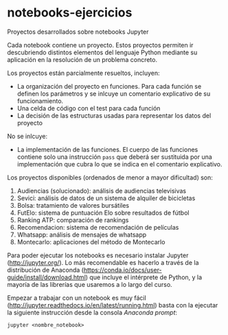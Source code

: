 # notebooks-ejercicios
Proyectos desarrollados sobre notebooks Jupyter 

Cada notebook contiene un proyecto. Estos proyectos permiten ir descubriendo distintos elementos del lenguaje Python mediante su aplicación en la resolución de un problema concreto.

Los proyectos están parcialmente resueltos, incluyen:
- La organización del proyecto en funciones. Para cada función se definen los parámetros y se inlcuye un comentario explicativo de su funcionamiento.
- Una celda de código con el test para cada función
- La decisión de las estructuras usadas para representar los datos del proyecto

No se inlcuye:
- La implementación de las funciones. El cuerpo de las funciones contiene solo una instrucción <code>pass</code> que deberá ser sustituida por una implementación que cubra lo que se indica en el comentario explicativo. 

Los proyectos disponibles (ordenados de menor a mayor dificultad) son:

1. Audiencias (solucionado): análisis de audiencias televisivas
2. Sevici: análisis de datos de un sistema de alquiler de bicicletas 
3. Bolsa: tratamiento de valores bursátiles
4. FutElo: sistema de puntuación Elo sobre resultados de fútbol
5. Ranking ATP: comparación de rankings
6. Recomendacion: sistema de recomendación de películas
7. Whatsapp: análisis de mensajes de whatsapp
8. Montecarlo: aplicaciones del método de Montecarlo

Para poder ejecutar los notebooks es necesario instalar Jupyter (http://jupyter.org/). Lo más recomendable es hacerlo a través de la distribución de Anaconda (https://conda.io/docs/user-guide/install/download.html) que incluye el intérprete de Python, y la mayoría de las librerías que usaremos a lo largo del curso.

Empezar a trabajar con un notebook es muy fácil (http://jupyter.readthedocs.io/en/latest/running.html) basta con la ejecutar la siguiente instrucción desde la consola _Anaconda prompt_:

<code>jupyter \<nombre_notebook\></code>
